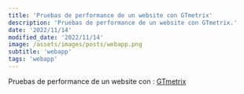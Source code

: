 ```yaml
---
title: 'Pruebas de performance de un website con GTmetrix'
description: 'Pruebas de performance de un website con GTmetrix.'
date: '2022/11/14'
modified_date: '2022/11/14'
image: /assets/images/posts/webapp.png
subtitle: 'webapp'
tags: 'webapp'
---
```


Pruebas de performance de un website con : [GTmetrix](https://gtmetrix.com/)

